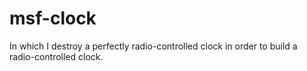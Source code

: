 # msf-clock
In which I destroy a perfectly radio-controlled clock in order to build a radio-controlled clock.
